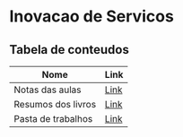 # Inovacao de Servicos

## Tabela de conteudos

| Nome               | Link                       |
| ------------------ | -------------------------- |
| Notas das aulas    | [Link](./aulas.md)         |
| Resumos dos livros | [Link](./resumos-livro.md) |
| Pasta de trabalhos | [Link](./trabalhos/)       |
